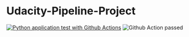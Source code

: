 # Udacity-Pipeline-Project
[![Python application test with Github Actions](https://github.com/AMStephens/Udacity-Pipeline-Project/actions/workflows/pythonapp.yml/badge.svg)](https://github.com/AMStephens/Udacity-Pipeline-Project/actions/workflows/pythonapp.yml)
![Github Action passed](https://user-images.githubusercontent.com/71175451/230931887-68f8f7bd-6fec-4d90-8799-5bccb72b0aa6.PNG)
